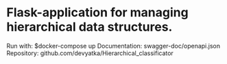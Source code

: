 # Flask-application for managing hierarchical data structures.

Run with: $docker-compose up
Documentation: swagger-doc/openapi.json
Repository: github.com/devyatka/Hierarchical_classificator

